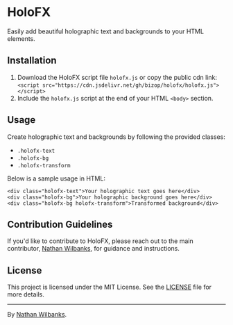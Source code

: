 <inner-editor-area id="response-area" contenteditable="true" data-output-id="6e7c4c023s4">

<div class="message-receive" contenteditable="true">

# HoloFX

Easily add beautiful holographic text and backgrounds to your HTML elements.

## Installation

1.  Download the HoloFX script file `holofx.js` or copy the public cdn link: `<script src="https://cdn.jsdelivr.net/gh/bizop/holofx/holofx.js"></script>`
2.  Include the `holofx.js` script at the end of your HTML `<body>` section.

## Usage

Create holographic text and backgrounds by following the provided classes:

- `.holofx-text`
- `.holofx-bg`
- `.holofx-transform`

Below is a sample usage in HTML:

    <div class="holofx-text">Your holographic text goes here</div>
    <div class="holofx-bg">Your holographic background goes here</div>
    <div class="holofx-bg holofx-transform">Transformed background</div>

## Contribution Guidelines

If you'd like to contribute to HoloFX, please reach out to the main contributor, [Nathan Wilbanks](https://twitter.com/NathanWilbanks_), for guidance and instructions.

## License

This project is licensed under the MIT License. See the [LICENSE](./LICENSE) file for more details.

---

By [Nathan Wilbanks](https://twitter.com/NathanWilbanks_).

</div>

</inner-editor-area>
